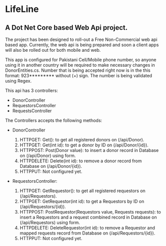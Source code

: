 # LifeLine

## A Dot Net Core based Web Api project.


The project has been designed to roll-out a Free Non-Commercial web api based app. Currently, the web api is being prepared and soon a client apps will also be rolled out for both mobile and web.

This app is configured for Pakistani Cell/Mobile phone number, so anyone using it in another country will be required to make necessary changes in DonorEntities.cs. Number that is being accepted right now is in the this format: 923********* without (+) sign. The number is being validated using Regex.

This api has 3 controllers:
* DonorController
* RequestorsController
* RequestsController


The Controllers accepts the following methods:
* DonorController
    1. HTTPGET:     Get(): to get all registered donors on (/api/Donor).
    2. HTTPGET:     Get(int id): to get a donor by ID on (/api/Donor/{id}).
    3. HTTPPOST:    Post(Donor value): to insert a donor record in Database on (/api/Donor) using form.
    4. HTTPDELETE:  Delete(int id): to remove a donor record from Database on (/api/Donor/{id}).
    5. HTTPPUT:     Not configured yet.
    
* RequestorsController:
    1. HTTPGET:     GetRequestor(): to get all registered requestors on (/api/Requestors).
    2. HTTPGET:     GetRequestor(int id): to get a Requestors by ID on (/api/Requestors/{id}).
    3. HTTPPOST:    PostRequestor(Requestors value, Requests requests): to insert a Requestors and a request combined record in Database on (/api/Requestors) using form.
    4. HTTPDELETE:  DeleteRequestor(int id): to remove a Requestor and mapped requests record from Database on (/api/Requestors/{id}).
    5. HTTPPUT:     Not configured yet.